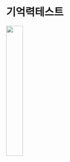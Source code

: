 # 기억력테스트

<img width="30%" src="https://user-images.githubusercontent.com/94899919/173286525-d62afde8-41d4-4552-8d01-53f8621a10ca.gif"/>
